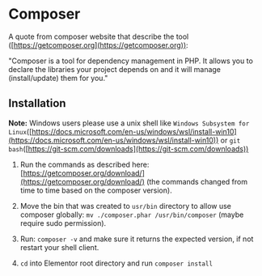 # Composer

A quote from composer website that describe the tool ([https://getcomposer.org](https://getcomposer.org)):

"Composer is a tool for dependency management in PHP. It allows you to declare the libraries your project depends on and it will manage (install/update) them for you."

## Installation

**Note:** Windows users please use a unix shell like `Windows Subsystem for Linux`([https://docs.microsoft.com/en-us/windows/wsl/install-win10](https://docs.microsoft.com/en-us/windows/wsl/install-win10)) or `git bash`([https://git-scm.com/downloads](https://git-scm.com/downloads))

1. Run the commands as described here: [https://getcomposer.org/download/](https://getcomposer.org/download/) (the commands changed from time to time based on the composer version).

2. Move the bin that was created to `usr/bin` directory to allow use composer globally: `mv ./composer.phar /usr/bin/composer` (maybe require sudo permission).

3. Run: `composer -v` and make sure it returns the expected version, if not restart your shell client.

4. `cd` into Elementor root directory and run `composer install`

 
